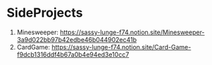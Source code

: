 # SideProjects

1. Minesweeper: https://sassy-lunge-f74.notion.site/Minesweeper-3a9d022bb97b42edbe46b044902ec41b
2. CardGame: https://sassy-lunge-f74.notion.site/Card-Game-f9dcb1316ddf4b67a0b4e94ed3e10cc7
